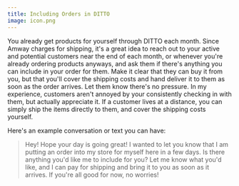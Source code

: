 ```yaml
---
title: Including Orders in DITTO
image: icon.png
---
```


You already get products for yourself through DITTO each month. Since Amway charges for shipping, it's a great idea to reach out to your active and potential customers near the end of each month, or whenever you're already ordering products anyways, and ask them if there's anything you can include in your order for them. Make it clear that they can buy it from you, but that you'll cover the shipping costs and hand deliver it to them as soon as the order arrives. Let them know there's no pressure. In my experience, customers aren't annoyed by your consistently checking in with them, but actually appreciate it. If a customer lives at a distance, you can simply ship the items directly to them, and cover the shipping costs yourself.

Here's an example conversation or text you can have:

<blockquote class="blockquote">

Hey! Hope your day is going great! I wanted to let you know that I am putting an order into my store for myself here in a few days. Is there anything you'd like me to include for you? Let me know what you'd like, and I can pay for shipping and bring it to you as soon as it arrives. If you're all good for now, no worries!

</blockquote>